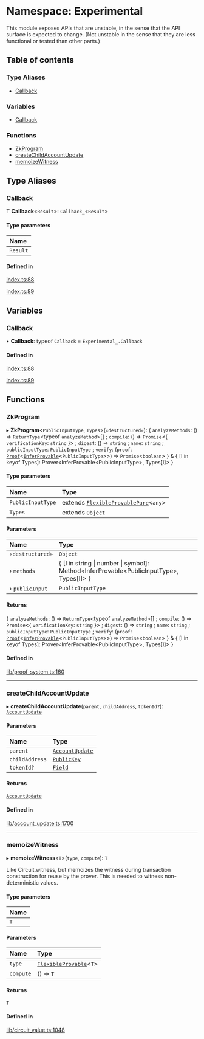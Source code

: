 # Namespace: Experimental

This module exposes APIs that are unstable, in the sense that the API surface is expected to change.
(Not unstable in the sense that they are less functional or tested than other parts.)

## Table of contents

### Type Aliases

- [Callback](Experimental.md#callback)

### Variables

- [Callback](Experimental.md#callback-1)

### Functions

- [ZkProgram](Experimental.md#zkprogram)
- [createChildAccountUpdate](Experimental.md#createchildaccountupdate)
- [memoizeWitness](Experimental.md#memoizewitness)

## Type Aliases

### Callback

Ƭ **Callback**<`Result`\>: `Callback_`<`Result`\>

#### Type parameters

| Name |
| :------ |
| `Result` |

#### Defined in

[index.ts:88](https://github.com/o1-labs/snarkyjs/blob/3779d0f/src/index.ts#L88)

[index.ts:89](https://github.com/o1-labs/snarkyjs/blob/3779d0f/src/index.ts#L89)

## Variables

### Callback

• **Callback**: typeof `Callback` = `Experimental_.Callback`

#### Defined in

[index.ts:88](https://github.com/o1-labs/snarkyjs/blob/3779d0f/src/index.ts#L88)

[index.ts:89](https://github.com/o1-labs/snarkyjs/blob/3779d0f/src/index.ts#L89)

## Functions

### ZkProgram

▸ **ZkProgram**<`PublicInputType`, `Types`\>(`«destructured»`): { `analyzeMethods`: () => `ReturnType`<typeof `analyzeMethod`\>[] ; `compile`: () => `Promise`<{ `verificationKey`: `string`  }\> ; `digest`: () => `string` ; `name`: `string` ; `publicInputType`: `PublicInputType` ; `verify`: (`proof`: [`Proof`](../classes/Proof.md)<[`InferProvable`](../README.md#inferprovable)<`PublicInputType`\>\>) => `Promise`<`boolean`\>  } & { [I in keyof Types]: Prover<InferProvable<PublicInputType\>, Types[I]\> }

#### Type parameters

| Name | Type |
| :------ | :------ |
| `PublicInputType` | extends [`FlexibleProvablePure`](../README.md#flexibleprovablepure)<`any`\> |
| `Types` | extends `Object` |

#### Parameters

| Name | Type |
| :------ | :------ |
| `«destructured»` | `Object` |
| › `methods` | { [I in string \| number \| symbol]: Method<InferProvable<PublicInputType\>, Types[I]\> } |
| › `publicInput` | `PublicInputType` |

#### Returns

{ `analyzeMethods`: () => `ReturnType`<typeof `analyzeMethod`\>[] ; `compile`: () => `Promise`<{ `verificationKey`: `string`  }\> ; `digest`: () => `string` ; `name`: `string` ; `publicInputType`: `PublicInputType` ; `verify`: (`proof`: [`Proof`](../classes/Proof.md)<[`InferProvable`](../README.md#inferprovable)<`PublicInputType`\>\>) => `Promise`<`boolean`\>  } & { [I in keyof Types]: Prover<InferProvable<PublicInputType\>, Types[I]\> }

#### Defined in

[lib/proof_system.ts:160](https://github.com/o1-labs/snarkyjs/blob/3779d0f/src/lib/proof_system.ts#L160)

___

### createChildAccountUpdate

▸ **createChildAccountUpdate**(`parent`, `childAddress`, `tokenId?`): [`AccountUpdate`](../classes/AccountUpdate.md)

#### Parameters

| Name | Type |
| :------ | :------ |
| `parent` | [`AccountUpdate`](../classes/AccountUpdate.md) |
| `childAddress` | [`PublicKey`](../classes/Types.PublicKey.md) |
| `tokenId?` | [`Field`](../classes/Field.md) |

#### Returns

[`AccountUpdate`](../classes/AccountUpdate.md)

#### Defined in

[lib/account_update.ts:1700](https://github.com/o1-labs/snarkyjs/blob/3779d0f/src/lib/account_update.ts#L1700)

___

### memoizeWitness

▸ **memoizeWitness**<`T`\>(`type`, `compute`): `T`

Like Circuit.witness, but memoizes the witness during transaction construction
for reuse by the prover. This is needed to witness non-deterministic values.

#### Type parameters

| Name |
| :------ |
| `T` |

#### Parameters

| Name | Type |
| :------ | :------ |
| `type` | [`FlexibleProvable`](../README.md#flexibleprovable)<`T`\> |
| `compute` | () => `T` |

#### Returns

`T`

#### Defined in

[lib/circuit_value.ts:1048](https://github.com/o1-labs/snarkyjs/blob/3779d0f/src/lib/circuit_value.ts#L1048)
